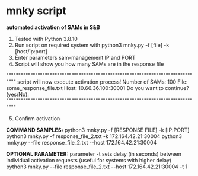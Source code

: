 # mnky script
**automated activation of SAMs in S&amp;B**

1. Tested with Python 3.8.10
2. Run script on required system with python3 mnky.py -f [file] -k [host/ip:port]
3. Enter parameters sam-management IP and PORT
4. Script will show you how many SAMs are in the response file

"""""""""""""""""""""""""""""""""""""""""""""""""""""""""""""""""""""""""""""""""
script will now execute activation process!
 Number of SAMs: 100
 File: some_response_file.txt
 Host: 10.66.36.100:30001
Do you want to continue? (yes/No):
"""""""""""""""""""""""""""""""""""""""""""""""""""""""""""""""""""""""""""""""""

5. Confirm activation


**COMMAND SAMPLES:**
python3 mnky.py -f [RESPONSE FILE] -k [IP:PORT]
python3 mnky.py -f response_file_2.txt -k 172.164.42.21:30004
python3 mnky.py --file response_file_2.txt --host 172.164.42.21:30004

**OPTIONAL PARAMETER:**
parameter -t sets delay (in seconds) between individual activation requests (useful for systems with higher delay)
python3 mnky.py --file response_file_2.txt --host 172.164.42.21:30004 -t 1
